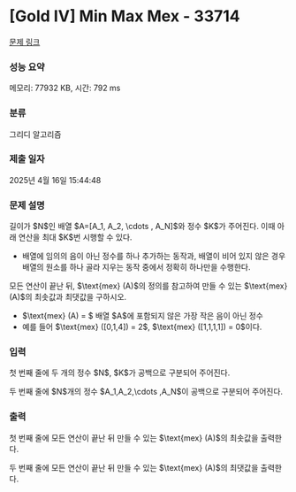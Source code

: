 # [Gold IV] Min Max Mex - 33714 

[문제 링크](https://www.acmicpc.net/problem/33714) 

### 성능 요약

메모리: 77932 KB, 시간: 792 ms

### 분류

그리디 알고리즘

### 제출 일자

2025년 4월 16일 15:44:48

### 문제 설명

<p>길이가 $N$인 배열 $A=[A_1, A_2, \cdots , A_N]$와 정수 $K$가 주어진다. 이때 아래 연산을 최대 $K$번 시행할 수 있다.</p>

<ul>
	<li>배열에 임의의 음이 아닌 정수를 하나 추가하는 동작과, 배열이 비어 있지 않은 경우 배열의 원소를 하나 골라 지우는 동작 중에서 정확히 하나만을 수행한다.</li>
</ul>

<p>모든 연산이 끝난 뒤, $\text{mex} (A)$의 정의를 참고하여 만들 수 있는 $\text{mex} (A)$의 최솟값과 최댓값을 구하시오.</p>

<ul>
	<li>$\text{mex} (A) = $ 배열 $A$에 포함되지 않은 가장 작은 음이 아닌 정수</li>
	<li>예를 들어 $\text{mex} ([0,1,4]) = 2$, $\text{mex} ([1,1,1,1]) = 0$이다.</li>
</ul>

### 입력 

 <p>첫 번째 줄에 두 개의 정수 $N$, $K$가 공백으로 구분되어 주어진다.</p>

<p>두 번째 줄에 $N$개의 정수 $A_1,A_2,\cdots ,A_N$이 공백으로 구분되어 주어진다.</p>

### 출력 

 <p>첫 번째 줄에 모든 연산이 끝난 뒤 만들 수 있는 $\text{mex} (A)$의 최솟값을 출력한다.</p>

<p>두 번째 줄에 모든 연산이 끝난 뒤 만들 수 있는 $\text{mex} (A)$의 최댓값을 출력한다.</p>

